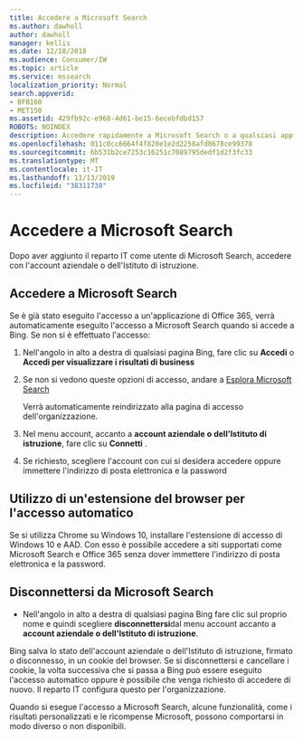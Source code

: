 ```yaml
---
title: Accedere a Microsoft Search
ms.author: dawholl
author: dawholl
manager: kellis
ms.date: 12/18/2018
ms.audience: Consumer/IW
ms.topic: article
ms.service: mssearch
localization_priority: Normal
search.appverid:
- BFB160
- MET150
ms.assetid: 429fb92c-e968-4d61-be15-6ecebfdbd157
ROBOTS: NOINDEX
description: Accedere rapidamente a Microsoft Search o a qualsiasi app di Office 365 con un account aziendale o dell'Istituto di istruzione
ms.openlocfilehash: 011c0cc6664f4f820e1e2d2258afd8678ce99378
ms.sourcegitcommit: 6b531b2ce7253c16251c7089795dedf1d2f3fc33
ms.translationtype: MT
ms.contentlocale: it-IT
ms.lasthandoff: 11/13/2019
ms.locfileid: "38311738"
---
```

# <a name="sign-in-to-microsoft-search"></a>Accedere a Microsoft Search

Dopo aver aggiunto il reparto IT come utente di Microsoft Search, accedere con l'account aziendale o dell'Istituto di istruzione.
  
## <a name="sign-in-to-microsoft-search"></a>Accedere a Microsoft Search

Se è già stato eseguito l'accesso a un'applicazione di Office 365, verrà automaticamente eseguito l'accesso a Microsoft Search quando si accede a Bing. Se non si è effettuato l'accesso:
  
1. Nell'angolo in alto a destra di qualsiasi pagina Bing, fare clic su **Accedi** o **Accedi per visualizzare i risultati di business**
    
2. Se non si vedono queste opzioni di accesso, andare a [Esplora Microsoft Search](https://www.bing.com/business/explore)
    
    Verrà automaticamente reindirizzato alla pagina di accesso dell'organizzazione.
    
3. Nel menu account, accanto a **account aziendale o dell'Istituto di istruzione**, fare clic su **Connetti** .
    
4. Se richiesto, scegliere l'account con cui si desidera accedere oppure immettere l'indirizzo di posta elettronica e la password
    
## <a name="use-a-browser-extension-to-sign-in-automatically"></a>Utilizzo di un'estensione del browser per l'accesso automatico

Se si utilizza Chrome su Windows 10, installare l'estensione di accesso di Windows 10 e AAD. Con esso è possibile accedere a siti supportati come Microsoft Search e Office 365 senza dover immettere l'indirizzo di posta elettronica e la password.
  
## <a name="sign-out-of-microsoft-search"></a>Disconnettersi da Microsoft Search

- Nell'angolo in alto a destra di qualsiasi pagina Bing fare clic sul proprio nome e quindi scegliere **disconnettersi**dal menu account accanto a **account aziendale o dell'Istituto di istruzione**.
    
Bing salva lo stato dell'account aziendale o dell'Istituto di istruzione, firmato o disconnesso, in un cookie del browser. Se si disconnettersi e cancellare i cookie, la volta successiva che si passa a Bing può essere eseguito l'accesso automatico oppure è possibile che venga richiesto di accedere di nuovo. Il reparto IT configura questo per l'organizzazione.
  
Quando si esegue l'accesso a Microsoft Search, alcune funzionalità, come i risultati personalizzati e le ricompense Microsoft, possono comportarsi in modo diverso o non disponibili.

  

